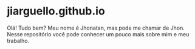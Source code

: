 # jiarguello.github.io
Olá! Tudo bem? Meu nome é Jhonatan, mas pode me chamar de Jhon. Nesse repositório você pode conhecer um pouco mais sobre mim e meu trabalho.
